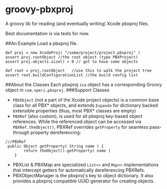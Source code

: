 # groovy-pbxproj
A groovy lib for reading (and eventually writing) Xcode pbxproj files.

Best documentation is via tests for now.

##An Example
Load a pbxproj file.
```
def proj = new XcodeProj( "/some/project/project.pbxproj" )
assert proj.rootObject //the root object (type PBXProject)
assert proj.objects.size() > 0 // got to have some objects

def root = proj.rootObject   //use this to walk the project tree
assert root.buildConfigurationList //the build config list
```

##About the Classes
Each pbxproj ```isa``` object has a corresponding Groovy object in ```com.vperi.pbxproj```.
###Support Classes
* ```PBXObject``` (not a part of the Xcode project objects) is a common base class for all PBX* objects, and extends 
```Expando``` for dictionary backed extensible properties (thus, most PBX* classes are empty)
* ```PBXRef``` (also custom), is used for all pbxproj key-based object references. 
While the referenced object can be accessed via ```PBXRef.theObject()```, PBXRef overrides ```getProperty``` for
seamless pass-through property dereferencing:

```
///PBXRef
 public Object getProperty( String name ) {
        return theObject().getProperty( name )
    }
```
* PBXList & PBXMap are specialized ```List<>``` and ```Map<>``` implementations that intercept getters for automatically 
dereferencing PBXRefs.
* PBXObjectManager is the pbxproj's key to object dictionary. It also provides a pbxproj compatible UUID generator 
for creating objects.

